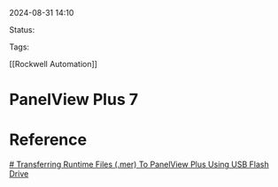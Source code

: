 
2024-08-31 14:10

Status:

Tags:

[[Rockwell Automation]]

# PanelView Plus 7


# Reference

[# Transferring Runtime Files (.mer) To PanelView Plus Using USB Flash Drive](https://theautomationblog.com/transferring-runtime-files-mer-to-panelview-plus-using-a-usb-flash-drive/) 
